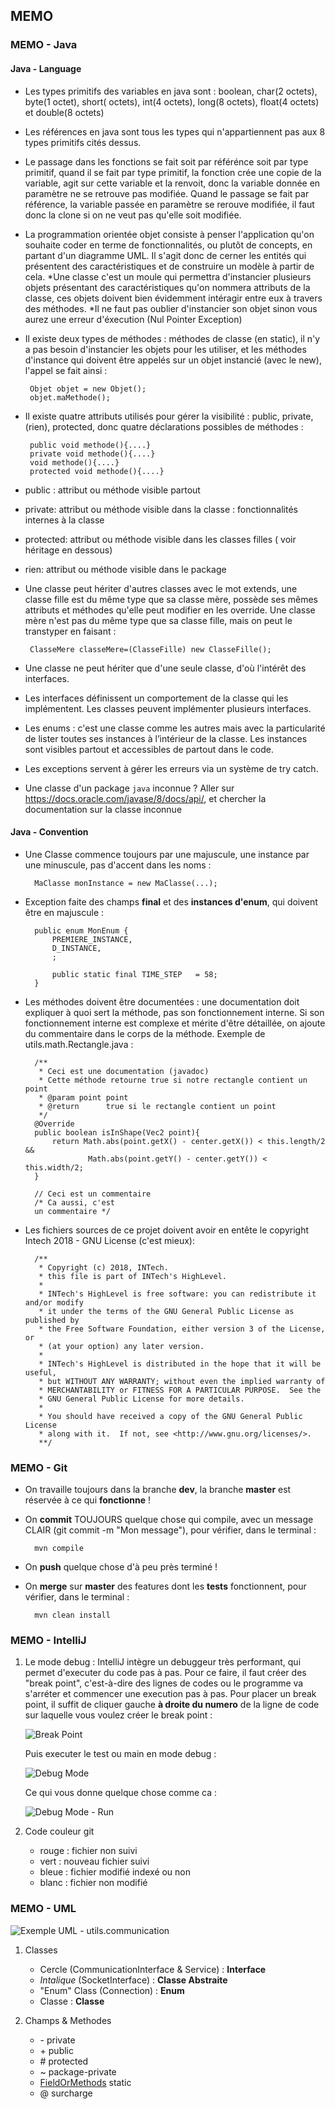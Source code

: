 ## MEMO
### MEMO - Java
#### Java - Language
* Les types primitifs des variables en java sont : boolean, char(2 octets), byte(1 octet), short( octets), int(4 octets), long(8 octets), 
  float(4 octets) et double(8 octets)
* Les références en java sont tous les types qui n'appartiennent pas aux 8 types primitifs cités dessus. 
* Le passage dans les fonctions se fait soit par référénce soit par type primitif, quand il se fait par type primitif,
  la fonction crée une copie de la variable, agit sur cette variable et la renvoit, donc la variable 
  donnée en paramètre ne se retrouve pas modifiée. 
  Quand le passage se fait par référence, la variable passée en paramètre se rerouve modifiée, il faut donc 
  la clone si on ne veut pas qu'elle soit modifiée. 
 * La programmation orientée objet consiste à penser l'application qu'on souhaite coder en terme de fonctionnalités, ou plutôt de concepts, 
 en partant d'un diagramme UML. Il s'agit donc de cerner les entités qui présentent des caractéristiques et de construire un modèle à partir 
 de cela. 
 *Une classe c'est un moule qui permettra d'instancier plusieurs objets présentant des caractéristiques qu'on nommera
 attributs de la classe, ces objets doivent bien évidemment intéragir entre eux à travers des méthodes. 
 *Il ne faut pas oublier d'instancier son objet sinon vous aurez une erreur d'éxecution (Nul Pointer Exception)
 * Il existe deux types de méthodes : méthodes de classe (en static), il n'y a pas besoin d'instancier les objets pour les utiliser, 
 et les méthodes d'instance qui doivent être appelés sur un objet instancié (avec le new), l'appel se fait ainsi : 
        
        Objet objet = new Objet();
        objet.maMethode();
 * Il existe quatre attributs utilisés pour gérer la visibilité : public, private, (rien), protected, donc quatre déclarations possibles de méthodes : 
        
        public void methode(){....}
        private void methode(){....}
        void methode(){....}
        protected void methode(){....}
 * public : attribut ou méthode visible partout 
 * private: attribut ou méthode visible dans la classe : fonctionnalités internes à la classe  
 * protected: attribut ou méthode visible dans les classes filles  ( voir héritage en dessous)
 * rien: attribut ou méthode visible dans le package
 
 * Une classe peut hériter d'autres classes avec le mot extends, une classe fille est du même type que sa classe mère, possède ses mêmes attributs et 
 méthodes qu'elle peut modifier en les override. Une classe mère n'est pas du même type que sa classe fille, mais on peut le transtyper en faisant : 
 
        ClasseMere classeMere=(ClasseFille) new ClasseFille();
 
 * Une classe ne peut hériter que d'une seule classe, d'où l'intérêt des interfaces. 
 * Les interfaces définissent un comportement de la classe qui les implémentent. Les classes peuvent implémenter plusieurs interfaces. 
 * Les enums : c'est une classe comme les autres mais avec la particularité de lister toutes ses instances à l’intérieur de la classe.
   Les instances sont visibles partout et accessibles de partout dans le code.
 * Les exceptions servent à gérer les erreurs via un système de try catch.
 * Une classe d'un package `java` inconnue ? Aller sur https://docs.oracle.com/javase/8/docs/api/, et chercher la documentation sur la
   classe inconnue

#### Java - Convention
* Une Classe commence toujours par une majuscule, une instance par une minuscule, pas d'accent dans les noms :

        MaClasse monInstance = new MaClasse(...);

* Exception faite des champs **final** et des **instances d'enum**, qui doivent être en majuscule :

        public enum MonEnum {
            PREMIERE_INSTANCE,
            D_INSTANCE,
            ;

            public static final TIME_STEP   = 58;
        }

* Les méthodes doivent être documentées : une documentation doit expliquer à quoi sert la méthode,
  pas son fonctionnement interne. Si son fonctionnement interne est complexe et mérite d'être
  détaillée, on ajoute du commentaire dans le corps de la méthode. Exemple de utils.math.Rectangle.java :

        /**
         * Ceci est une documentation (javadoc)
         * Cette méthode retourne true si notre rectangle contient un point
         * @param point point
         * @return      true si le rectangle contient un point
         */
        @Override
        public boolean isInShape(Vec2 point){
            return Math.abs(point.getX() - center.getX()) < this.length/2 &&
                    Math.abs(point.getY() - center.getY()) < this.width/2;
        }

        // Ceci est un commentaire
        /* Ca aussi, c'est
        un commentaire */

* Les fichiers sources de ce projet doivent avoir en entête le copyright Intech 2018 - GNU License (c'est mieux):

        /**
         * Copyright (c) 2018, INTech.
         * this file is part of INTech's HighLevel.
         *
         * INTech's HighLevel is free software: you can redistribute it and/or modify
         * it under the terms of the GNU General Public License as published by
         * the Free Software Foundation, either version 3 of the License, or
         * (at your option) any later version.
         *
         * INTech's HighLevel is distributed in the hope that it will be useful,
         * but WITHOUT ANY WARRANTY; without even the implied warranty of
         * MERCHANTABILITY or FITNESS FOR A PARTICULAR PURPOSE.  See the
         * GNU General Public License for more details.
         *
         * You should have received a copy of the GNU General Public License
         * along with it.  If not, see <http://www.gnu.org/licenses/>.
         **/

### MEMO - Git
* On travaille toujours dans la branche **dev**, la branche **master** est réservée à ce qui **fonctionne** !
* On **commit** TOUJOURS quelque chose qui compile, avec un message CLAIR (git commit -m "Mon message"),
  pour vérifier, dans le terminal :

        mvn compile

* On **push** quelque chose d'à peu près terminé !
* On **merge** sur **master** des features dont les **tests** fonctionnent,
  pour vérifier, dans le terminal :

        mvn clean install

### MEMO - IntelliJ
1. Le mode debug : IntelliJ intègre un debuggeur très performant, qui permet d'executer du code pas à pas.
   Pour ce faire, il faut créer des "break point", c'est-à-dire des lignes de codes ou le programme va
   s'arréter et commencer une execution pas à pas. Pour placer un break point, il suffit de cliquer gauche
   **à droite du numero** de la ligne de code sur laquelle vous voulez créer le break point :

   ![Break Point](images/IntelliJ-breakpoint.png)

   Puis executer le test ou main en mode debug :

   ![Debug Mode](images/IntelliJ-debugmode.png)

   Ce qui vous donne quelque chose comme ca :

   ![Debug Mode - Run](images/IntelliJ-debugmode-run.png)

2. Code couleur git
    * rouge : fichier non suivi
    * vert : nouveau fichier suivi
    * bleue : fichier modifié indexé ou non
    * blanc : fichier non modifié

### MEMO - UML
![Exemple UML - utils.communication](uml/utils.communication.png)
1. Classes
    * Cercle (CommunicationInterface & Service) : **Interface**
    * _Intalique_ (SocketInterface) : **Classe Abstraite**
    * "Enum" Class (Connection) : **Enum**
    * Classe : **Classe**

2. Champs & Methodes
    * \- private
    * \+ public
    * \# protected
    * \~ package-private
    * <u>FieldOrMethods</u> static
    * @ surcharge
